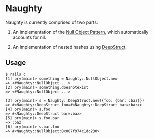 # Naughty

Naughty is currently comprised of two parts:

1. An implementation of the [Null Object Pattern](https://en.wikipedia.org/wiki/Null_Object_pattern), which automatically accounts for nil.

2. An implementation of nested hashes using [DeepStruct](http://andreapavoni.com/blog/2013/4/create-recursive-openstruct-from-a-ruby-hash).


## Usage

    $ rails c
    [1] pry(main)> something = Naughty::NullObject.new
    => <#Naughty::NullObject ...>
    [2] pry(main)> something.doesnotexist
    => <#Naughty::NullObject ...>

    [3] pry(main)> s = Naughty::DeepStruct.new({foo: {bar: :baz}})
    => #<Naughty::DeepStruct foo=#<Naughty::DeepStruct bar=:baz>>
    [4] pry(main)> s.foo
    => #<Naughty::DeepStruct bar=:baz>
    [5] pry(main)> s.foo.bar
    => :baz
    [6] pry(main)> s.bar.foo
    => #<Naughty::NullObject:0x007f974c1dc230>
